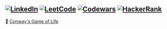 [<img alt="LinkedIn" src="https://img.shields.io/badge/LinkedIn-0077B5?style=for-the-badge&logo=linkedin&logoColor=white" />][LinkedIn]
[<img alt="LeetCode" src="https://img.shields.io/badge/-LeetCode-FFA116?style=for-the-badge&logo=LeetCode&logoColor=black" />][LeetCode]
[<img alt="Codewars" src="https://img.shields.io/badge/Codewars-B1361E?style=for-the-badge&logo=Codewars&logoColor=white" />][Codewars]
[<img alt="HackerRank" src="https://img.shields.io/badge/-Hackerrank-2EC866?style=for-the-badge&logo=HackerRank&logoColor=white" />][HackerRank]
---
🌌 [Conway's Game of Life](https://zhibirc.github.io/cgol/)

[LinkedIn]: https://www.linkedin.com/in/yaroslav-surilov
[LeetCode]: https://leetcode.com/u/ysurilov
[Codewars]: https://www.codewars.com/users/ysurilov
[HackerRank]: https://www.hackerrank.com/profile/dkjsfghkdfjgh
